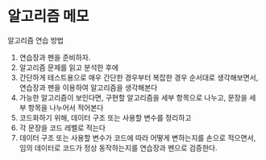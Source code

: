 # 알고리즘 메모

알고리즘 연습 방법
 1) 연습장과 펜을 준비하자.
 2) 알고리즘 문제를 읽고 분석한 후에
 3) 간단하게 테스트용으로 매우 간단한 경우부터 복잡한 경우 순서대로 생각해보면서, 연습장과  펜을 이용하여 알고리즘을 생각해본다
 4) 가능한 알고리즘이 보인다면, 구현할 알고리즘을 세부 항목으로 나누고, 문장을 세부 항목을 나누어서 적어본다
 5) 코드화하기 위해, 데이터 구조 또는 사용할 변수를 정리하고
 6) 각 문장을 코드 레벨로 적는다
 7) 데이터 구조 또는 사용할 변수가 코드에 따라 어떻게 변하는지를 손으로 적으면서, 임의 데이터로 코드가 정상 동작하는지를 연습장과 펜으로 검증한다.
